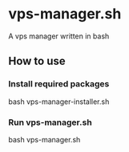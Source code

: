 # vps-manager.sh

A vps manager written in bash

## How to use

### Install required packages
bash vps-manager-installer.sh

### Run vps-manager.sh
bash vps-manager.sh
